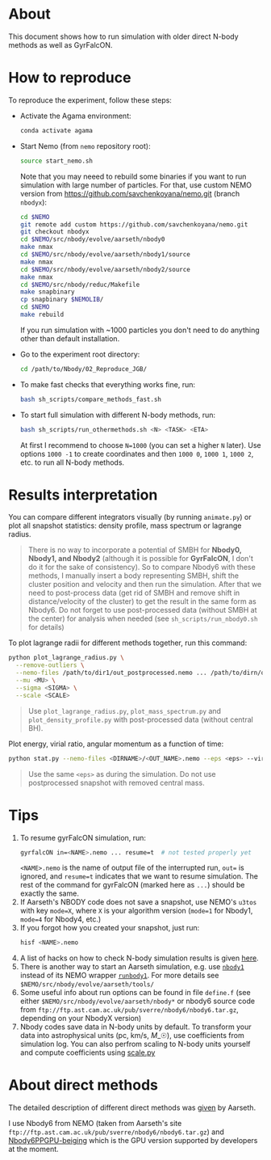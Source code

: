 # About

This document shows how to run simulation with older direct N-body methods as well as GyrFalcON.

# How to reproduce

To reproduce the experiment, follow these steps:

- Activate the Agama environment:

  ```bash
  conda activate agama
  ```

- Start Nemo (from `nemo` repository root):

  ```bash
  source start_nemo.sh
  ```

  Note that you may neeed to rebuild some binaries if you want to run simulation with large number of particles. For that, use custom NEMO version from https://github.com/savchenkoyana/nemo.git (branch `nbodyx`):

  ```bash
  cd $NEMO
  git remote add custom https://github.com/savchenkoyana/nemo.git
  git checkout nbodyx
  cd $NEMO/src/nbody/evolve/aarseth/nbody0
  make nmax
  cd $NEMO/src/nbody/evolve/aarseth/nbody1/source
  make nmax
  cd $NEMO/src/nbody/evolve/aarseth/nbody2/source
  make nmax
  cd $NEMO/src/nbody/reduc/Makefile
  make snapbinary
  cp snapbinary $NEMOLIB/
  cd $NEMO
  make rebuild
  ```

  If you run simulation with ~1000 particles you don't need to do anything other than default installation.

- Go to the experiment root directory:

  ```bash
  cd /path/to/Nbody/02_Reproduce_JGB/
  ```

- To make fast checks that everything works fine, run:

  ```bash
  bash sh_scripts/compare_methods_fast.sh
  ```

- To start full simulation with different N-body methods, run:

  ```bash
  bash sh_scripts/run_othermethods.sh <N> <TASK> <ETA>
  ```

  At first I recommend to choose `N=1000` (you can set a higher `N` later). Use options `1000 -1` to create coordinates and then `1000 0`, `1000 1`, `1000 2`, etc. to run all N-body methods.

# Results interpretation

You can compare different integrators visually (by running `animate.py`) or plot all snapshot statistics: density profile, mass spectrum or lagrange radius.

> There is no way to incorporate a potential of SMBH for **Nbody0, Nbody1, and Nbody2** (although it is possible for **GyrFalcON**, I don't do it for the sake of consistency). So to compare Nbody6 with these methods, I manually insert a body representing SMBH, shift the cluster position and velocity and then run the simulation. After that we need to post-process data (get rid of SMBH and remove shift in distance/velocity of the cluster) to get the result in the same form as Nbody6. Do not forget to use post-processed data (without SMBH at the center) for analysis when needed (see `sh_scripts/run_nbody0.sh` for details)

To plot lagrange radii for different methods together, run this command:

```bash
python plot_lagrange_radius.py \
  --remove-outliers \
  --nemo-files /path/to/dir1/out_postprocessed.nemo ... /path/to/dirn/out_postprocessed.nemo \
  --mu <MU> \
  --sigma <SIGMA> \
  --scale <SCALE>
```

> Use `plot_lagrange_radius.py`, `plot_mass_spectrum.py` and `plot_density_profile.py` with post-processed data (without central BH).

Plot energy, virial ratio, angular momentum as a function of time:

```bash
python stat.py --nemo-files <DIRNAME>/<OUT_NAME>.nemo --eps <eps> --virial --momentum --binaries
```

> Use the same `<eps>` as during the simulation. Do not use postprocessed snapshot with removed central mass.

# Tips

1. To resume gyrFalcON simulation, run:
   ```bash
   gyrfalcON in=<NAME>.nemo ... resume=t  # not tested properly yet
   ```
   `<NAME>.nemo` is the name of output file of the interrupted run, `out=` is ignored, and `resume=t` indicates that we want to resume simulation. The rest of the command for gyrFalcON (marked here as `...`) should be exactly the same.
1. If Aarseth's NBODY code does not save a snapshot, use NEMO's `u3tos` with key `mode=X`, where `X` is your algorithm version (`mode=1` for Nbody1, `mode=4` for Nbody4, etc.)
1. If you forgot how you created your snapshot, just run:
   ```bash
   hisf <NAME>.nemo
   ```
1. A list of hacks on how to check N-body simulation results is given [here](https://arxiv.org/pdf/1105.1082).
1. There is another way to start an Aarseth simulation, e.g. use [`nbody1`](https://teuben.github.io/nemo/man_html/nbody1.1.html) instead of its NEMO wrapper [`runbody1`](https://teuben.github.io/nemo/man_html/runbody1.1.html). For more details see `$NEMO/src/nbody/evolve/aarseth/tools/`
1. Some useful info about run options can be found in file `define.f` (see either `$NEMO/src/nbody/evolve/aarseth/nbody*` or nbody6 source code from `ftp://ftp.ast.cam.ac.uk/pub/sverre/nbody6/nbody6.tar.gz`, depending on your NbodyX version)
1. Nbody codes save data in N-body units by default. To transform your data into astrophysical units (pc, km/s, $M\_{☉}$), use coefficients from simulation log. You can also perfrom scaling to N-body units yourself and compute coefficients using [scale.py](scale.py)

# About direct methods

The detailed description of different direct methods was [given](https://www.jstor.org/stable/10.1086/316455) by Aarseth.

I use Nbody6 from NEMO (taken from Aarseth's site `ftp://ftp.ast.cam.ac.uk/pub/sverre/nbody6/nbody6.tar.gz`) and [Nbody6PPGPU-beiging](https://github.com/nbody6ppgpu/Nbody6PPGPU-beijing) which is the GPU version supported by developers at the moment.

